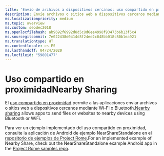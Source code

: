 ```yaml
---
title: 'Envío de archivos a dispositivos cercanos: uso compartido en proximidad'
description: Envíe archivos o sitios web a dispositivos cercanos mediante Wi-Fi o Bluetooth.
ms.localizationpriority: medium
ms.topic: overview
ms.custom: seodec2018
ms.openlocfilehash: ab9692f6992d8d5c8d6ee4998f93473b6b13f5c4
ms.sourcegitcommit: 7e022438d0414d8f24ee2c048bb018c80b1ea921
ms.translationtype: HT
ms.contentlocale: es-ES
ms.lasthandoff: 04/24/2020
ms.locfileid: "59801477"
---
```

# <a name="nearby-sharing"></a><span data-ttu-id="40acc-103">Uso compartido en proximidad</span><span class="sxs-lookup"><span data-stu-id="40acc-103">Nearby Sharing</span></span>

<span data-ttu-id="40acc-104">El [uso compartido en proximidad](https://blogs.windows.com/windowsexperience/2018/06/18/windows-10-tip-how-to-start-using-nearby-sharing-with-the-windows-10-april-2018-update/#SpPj2lqAq22UdMVS.97) permite a las aplicaciones enviar archivos o sitios web a dispositivos cercanos mediante Wi-Fi o Bluetooth.</span><span class="sxs-lookup"><span data-stu-id="40acc-104">[Nearby sharing](https://blogs.windows.com/windowsexperience/2018/06/18/windows-10-tip-how-to-start-using-nearby-sharing-with-the-windows-10-april-2018-update/#SpPj2lqAq22UdMVS.97) allows apps to send files or websites to nearby devices using Bluetooth or WiFi.</span></span>

<span data-ttu-id="40acc-105">Para ver un ejemplo implementado del uso compartido en proximidad, consulte la aplicación de Android de ejemplo NearShareStandalone en el [repositorio de ejemplos de Project Rome](https://github.com/Microsoft/project-rome).</span><span class="sxs-lookup"><span data-stu-id="40acc-105">For an implemented example of Nearby Share, check out the NearShareStandalone example Android app in the [Project Rome samples repo](https://github.com/Microsoft/project-rome).</span></span>
